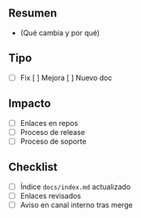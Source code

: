 ## Resumen
- (Qué cambia y por qué)

## Tipo
- [ ] Fix  [ ] Mejora  [ ] Nuevo doc

## Impacto
- [ ] Enlaces en repos
- [ ] Proceso de release
- [ ] Proceso de soporte

## Checklist
- [ ] Índice `docs/index.md` actualizado
- [ ] Enlaces revisados
- [ ] Aviso en canal interno tras merge
